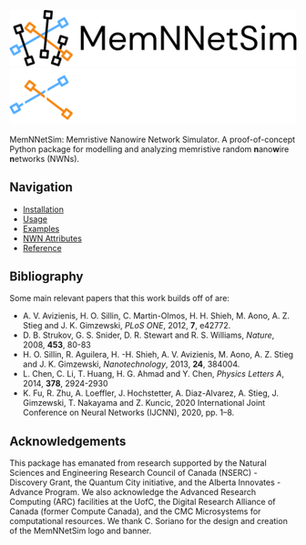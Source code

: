 <style>
  .md-typeset h1,
  .md-content__button {
    display: none;
  }
</style>
![mnns-banner](assets/icons/mnns-banner-dark.svg#only-light)
![mnns-banner](assets/icons/mnns-banner-light.svg#only-dark)

MemNNetSim: Memristive Nanowire Network Simulator. A proof-of-concept Python 
package for modelling and analyzing memristive random **n**ano**w**ire 
**n**etworks (NWNs).

## Navigation

* [Installation](installation.md)
* [Usage](usage.md)
* [Examples](examples.md)
* [NWN Attributes](attributes.md)
* [Reference](reference/mnns/index.md)

<!---
## Citation

To cite MemNNetSim in your work, please use the following publication:
--->

## Bibliography

Some main relevant papers that this work builds off of are:

* A. V. Avizienis, H. O. Sillin, C. Martin-Olmos, H. H. Shieh, M. Aono, A. Z. Stieg and J. K. Gimzewski, *PLoS ONE*, 2012, **7**, e42772.
* D. B. Strukov, G. S. Snider, D. R. Stewart and R. S. Williams, *Nature*, 2008, **453**, 80-83
* H. O. Sillin, R. Aguilera, H. -H. Shieh, A. V. Avizienis, M. Aono, A. Z. Stieg and J. K. Gimzewski, *Nanotechnology*, 2013, **24**, 384004.
* L. Chen, C. Li, T. Huang, H. G. Ahmad and Y. Chen, *Physics Letters A*, 2014, **378**, 2924-2930
* K. Fu, R. Zhu, A. Loeffler, J. Hochstetter, A. Diaz-Alvarez, A. Stieg, J. Gimzewski, T. Nakayama and Z. Kuncic, 2020 International Joint Conference on Neural Networks (IJCNN), 2020, pp. 1–8.

## Acknowledgements

This package has emanated from research supported by the Natural Sciences 
and Engineering Research Council of Canada (NSERC) - Discovery Grant, the 
Quantum City initiative, and the Alberta Innovates - Advance Program. We also 
acknowledge the Advanced Research Computing (ARC) facilities at the UofC, the 
Digital Research Alliance of Canada (former Compute Canada), and the CMC 
Microsystems for computational resources. We thank C. Soriano for the design 
and creation of the MemNNetSim logo and banner.